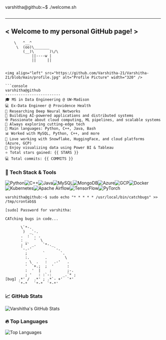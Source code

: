 varshitha@github:~$ ./welcome.sh
```

```
 _____________________________________
< Welcome to my personal GitHub page! >
 ------------------------------------- 
        \   ^__^
         \  (oo)\_______
            (__)\       )\/\
                ||----w |
                ||     ||
```

<img align="left" src="https://github.com/Varshitha-21/Varshitha-21/blob/main/profile.jpg" alt="Profile Picture" width="320" />

```console
varshitha@github
-------------------------
🎓 MS in Data Engineering @ UW-Madison  
💻 Ex-Data Engineer @ Providence Health  
🔬 Researching Deep Neural Networks  
🤖 Building AI-powered applications and distributed systems  
🌐 Passionate about cloud computing, ML pipelines, and scalable systems  
🚀 Always exploring cutting-edge tech  
💾 Main languages: Python, C++, Java, Bash  
📊 Worked with MySQL, Python, C++, and more  
🐳 Love working with Snowflake, HuggingFace, and cloud platforms (Azure, GCP)  
🎨 Enjoy visualizing data using Power BI & Tableau  
⭐ Total stars gained: {{ STARS }}  
💻 Total commits: {{ COMMITS }}  
```

### 🚀 **Tech Stack & Tools**
<div style="display:flex; flex-wrap: wrap; gap: '10px';">
  <img src="https://img.shields.io/badge/Python-3776AB?style=for-the-badge&logo=python&logoColor=white" alt="Python"/> 
  <img src="https://img.shields.io/badge/C%2B%2B-00599C?style=for-the-badge&logo=c%2B%2B&logoColor=white" alt="C++"/>
  <img src="https://img.shields.io/badge/Java-007396?style=for-the-badge&logo=java&logoColor=white" alt="Java"/>  
  <img src="https://img.shields.io/badge/MySQL-00000F?style=for-the-badge&logo=mysql&logoColor=white" alt="MySQL"/> 
  <img src="https://img.shields.io/badge/MongoDB-4EA94B?style=for-the-badge&logo=mongodb&logoColor=white" alt="MongoDB"/> 
  <img src="https://img.shields.io/badge/Azure-0078D4?style=for-the-badge&logo=microsoft-azure&logoColor=white" alt="Azure"/> 
  <img src="https://img.shields.io/badge/GCP-4285F4?style=for-the-badge&logo=google-cloud&logoColor=white" alt="GCP"/> 
  <img src="https://img.shields.io/badge/Docker-2496ED?style=for-the-badge&logo=docker&logoColor=white" alt="Docker"/> 
  <img src="https://img.shields.io/badge/Kubernetes-326CE5?style=for-the-badge&logo=kubernetes&logoColor=white" alt="Kubernetes"/> 
  <img src="https://img.shields.io/badge/Apache%20Airflow-017CEE?style=for-the-badge&logo=apache-airflow&logoColor=white" alt="Apache Airflow"/>  
  <img src="https://img.shields.io/badge/TensorFlow-FF6F00?style=for-the-badge&logo=tensorflow&logoColor=white" alt="TensorFlow"/>  
  <img src="https://img.shields.io/badge/PyTorch-EE4C2C?style=for-the-badge&logo=pytorch&logoColor=white" alt="PyTorch"/>
</div>

```console
varshitha@github:~$ sudo echo "* * * * * /usr/local/bin/catchbugs" >> /tmp/crontab$$
```

```
[sudo] Password for varshitha:

CATching bugs in code...
                              
       \`*-.
        )  _`-.                 
       .  : `. .                
       : _   '  \               
       ; *` _.   `*-._          
       `-.-'          `-.       
         ;       `       `.     
         :.       .        \    
         . \  .   :   .-'   .   
         '  `+.;  ;  '      :   
         :  '  |    ;       ;-. 
         ; '   : :`-:     _.`* ;
[bug] .*' /  .*' ; .*`- +'  `*' 
      `*-*   `*-*  `*-*'
```

### 📈 **GitHub Stats**
![Varshitha's GitHub Stats](https://github-readme-stats.vercel.app/api?username=Varshitha-21&show_icons=true&theme=radical)  

### 🔥 **Top Languages**
![Top Languages](https://github-readme-stats.vercel.app/api/top-langs/?username=Varshitha-21&layout=compact&theme=radical)
